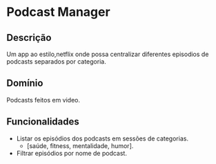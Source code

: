 # Podcast Manager

## Descrição
Um app ao estilo,netflix onde possa centralizar diferentes episodios de podcasts separados por categoria.

## Domínio
Podcasts feitos em video.

## Funcionalidades

- Listar os episódios dos podcasts em sessões de categorias.
    - [saúde, fitness, mentalidade, humor].
- Filtrar episódios por nome de podcast.